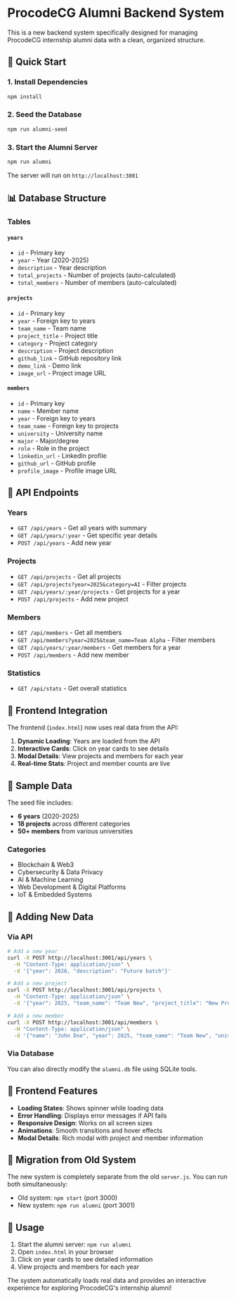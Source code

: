 # ProcodeCG Alumni Backend System

This is a new backend system specifically designed for managing ProcodeCG internship alumni data with a clean, organized structure.

## 🚀 Quick Start

### 1. Install Dependencies
```bash
npm install
```

### 2. Seed the Database
```bash
npm run alumni-seed
```

### 3. Start the Alumni Server
```bash
npm run alumni
```

The server will run on `http://localhost:3001`

## 📊 Database Structure

### Tables

#### `years`
- `id` - Primary key
- `year` - Year (2020-2025)
- `description` - Year description
- `total_projects` - Number of projects (auto-calculated)
- `total_members` - Number of members (auto-calculated)

#### `projects`
- `id` - Primary key
- `year` - Foreign key to years
- `team_name` - Team name
- `project_title` - Project title
- `category` - Project category
- `description` - Project description
- `github_link` - GitHub repository link
- `demo_link` - Demo link
- `image_url` - Project image URL

#### `members`
- `id` - Primary key
- `name` - Member name
- `year` - Foreign key to years
- `team_name` - Foreign key to projects
- `university` - University name
- `major` - Major/degree
- `role` - Role in the project
- `linkedin_url` - LinkedIn profile
- `github_url` - GitHub profile
- `profile_image` - Profile image URL

## 🔌 API Endpoints

### Years
- `GET /api/years` - Get all years with summary
- `GET /api/years/:year` - Get specific year details
- `POST /api/years` - Add new year

### Projects
- `GET /api/projects` - Get all projects
- `GET /api/projects?year=2025&category=AI` - Filter projects
- `GET /api/years/:year/projects` - Get projects for a year
- `POST /api/projects` - Add new project

### Members
- `GET /api/members` - Get all members
- `GET /api/members?year=2025&team_name=Team Alpha` - Filter members
- `GET /api/years/:year/members` - Get members for a year
- `POST /api/members` - Add new member

### Statistics
- `GET /api/stats` - Get overall statistics

## 🎯 Frontend Integration

The frontend (`index.html`) now uses real data from the API:

1. **Dynamic Loading**: Years are loaded from the API
2. **Interactive Cards**: Click on year cards to see details
3. **Modal Details**: View projects and members for each year
4. **Real-time Stats**: Project and member counts are live

## 📝 Sample Data

The seed file includes:
- **6 years** (2020-2025)
- **18 projects** across different categories
- **50+ members** from various universities

### Categories
- Blockchain & Web3
- Cybersecurity & Data Privacy
- AI & Machine Learning
- Web Development & Digital Platforms
- IoT & Embedded Systems

## 🔧 Adding New Data

### Via API
```bash
# Add a new year
curl -X POST http://localhost:3001/api/years \
  -H "Content-Type: application/json" \
  -d '{"year": 2026, "description": "Future batch"}'

# Add a new project
curl -X POST http://localhost:3001/api/projects \
  -H "Content-Type: application/json" \
  -d '{"year": 2025, "team_name": "Team New", "project_title": "New Project", "category": "AI & Machine Learning"}'

# Add a new member
curl -X POST http://localhost:3001/api/members \
  -H "Content-Type: application/json" \
  -d '{"name": "John Doe", "year": 2025, "team_name": "Team New", "university": "Universitas Indonesia", "major": "Computer Science", "role": "Developer"}'
```

### Via Database
You can also directly modify the `alumni.db` file using SQLite tools.

## 🎨 Frontend Features

- **Loading States**: Shows spinner while loading data
- **Error Handling**: Displays error messages if API fails
- **Responsive Design**: Works on all screen sizes
- **Animations**: Smooth transitions and hover effects
- **Modal Details**: Rich modal with project and member information

## 🔄 Migration from Old System

The new system is completely separate from the old `server.js`. You can run both simultaneously:
- Old system: `npm start` (port 3000)
- New system: `npm run alumni` (port 3001)

## 📱 Usage

1. Start the alumni server: `npm run alumni`
2. Open `index.html` in your browser
3. Click on year cards to see detailed information
4. View projects and members for each year

The system automatically loads real data and provides an interactive experience for exploring ProcodeCG's internship alumni! 